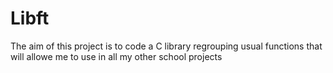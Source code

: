 # Libft
The aim of this project is to code a C library regrouping usual functions that will allowe me to use in all my other school projects
